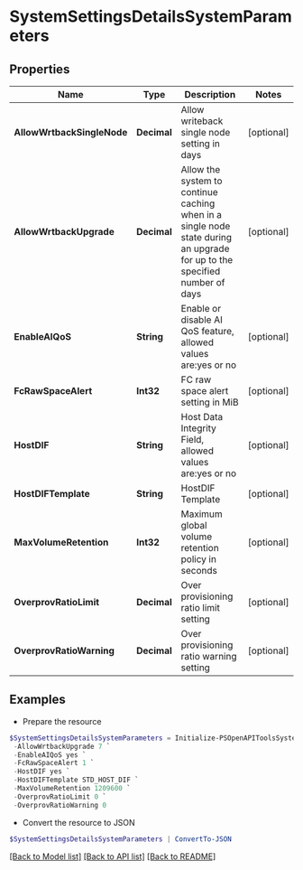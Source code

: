 # SystemSettingsDetailsSystemParameters
## Properties

Name | Type | Description | Notes
------------ | ------------- | ------------- | -------------
**AllowWrtbackSingleNode** | **Decimal** | Allow writeback single node setting in days | [optional] 
**AllowWrtbackUpgrade** | **Decimal** | Allow the system to continue caching when in a single node state during an upgrade for up to the specified number of days | [optional] 
**EnableAIQoS** | **String** | Enable or disable AI QoS feature, allowed values are:yes or no | [optional] 
**FcRawSpaceAlert** | **Int32** | FC raw space alert setting in MiB | [optional] 
**HostDIF** | **String** | Host Data Integrity Field, allowed values are:yes or no | [optional] 
**HostDIFTemplate** | **String** | HostDIF Template | [optional] 
**MaxVolumeRetention** | **Int32** | Maximum global volume retention policy in seconds | [optional] 
**OverprovRatioLimit** | **Decimal** | Over provisioning ratio limit setting | [optional] 
**OverprovRatioWarning** | **Decimal** | Over provisioning ratio warning setting | [optional] 

## Examples

- Prepare the resource
```powershell
$SystemSettingsDetailsSystemParameters = Initialize-PSOpenAPIToolsSystemSettingsDetailsSystemParameters  -AllowWrtbackSingleNode 7 `
 -AllowWrtbackUpgrade 7 `
 -EnableAIQoS yes `
 -FcRawSpaceAlert 1 `
 -HostDIF yes `
 -HostDIFTemplate STD_HOST_DIF `
 -MaxVolumeRetention 1209600 `
 -OverprovRatioLimit 0 `
 -OverprovRatioWarning 0
```

- Convert the resource to JSON
```powershell
$SystemSettingsDetailsSystemParameters | ConvertTo-JSON
```

[[Back to Model list]](../README.md#documentation-for-models) [[Back to API list]](../README.md#documentation-for-api-endpoints) [[Back to README]](../README.md)

